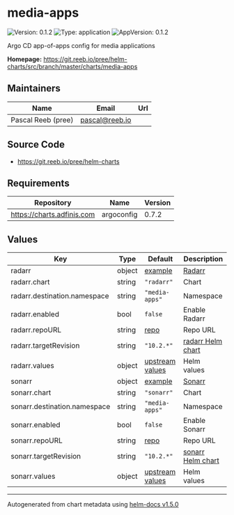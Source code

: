 # media-apps

![Version: 0.1.2](https://img.shields.io/badge/Version-0.1.2-informational?style=flat-square) ![Type: application](https://img.shields.io/badge/Type-application-informational?style=flat-square) ![AppVersion: 0.1.2](https://img.shields.io/badge/AppVersion-0.1.2-informational?style=flat-square)

Argo CD app-of-apps config for media applications

**Homepage:** <https://git.reeb.io/pree/helm-charts/src/branch/master/charts/media-apps>

## Maintainers

| Name | Email | Url |
| ---- | ------ | --- |
| Pascal Reeb (pree) | pascal@reeb.io |  |

## Source Code

* <https://git.reeb.io/pree/helm-charts>

## Requirements

| Repository | Name | Version |
|------------|------|---------|
| https://charts.adfinis.com | argoconfig | 0.7.2 |

## Values

| Key | Type | Default | Description |
|-----|------|---------|-------------|
| radarr | object | [example](./examples/radarr.yaml) | [Radarr](https://radarr.video/) |
| radarr.chart | string | `"radarr"` | Chart |
| radarr.destination.namespace | string | `"media-apps"` | Namespace |
| radarr.enabled | bool | `false` | Enable Radarr |
| radarr.repoURL | string | [repo](https://github.com/k8s-at-home/charts) | Repo URL |
| radarr.targetRevision | string | `"10.2.*"` | [radarr Helm chart](https://github.com/k8s-at-home/charts/tree/master/charts/stable/radarr) |
| radarr.values | object | [upstream values](https://github.com/k8s-at-home/charts/blob/master/charts/stable/radarr/values.yaml) | Helm values |
| sonarr | object | [example](./examples/sonarr.yaml) | [Sonarr](https://sonarr.tv/) |
| sonarr.chart | string | `"sonarr"` | Chart |
| sonarr.destination.namespace | string | `"media-apps"` | Namespace |
| sonarr.enabled | bool | `false` | Enable Sonarr |
| sonarr.repoURL | string | [repo](https://github.com/k8s-at-home/charts) | Repo URL |
| sonarr.targetRevision | string | `"10.2.*"` | [sonarr Helm chart](https://github.com/k8s-at-home/charts/tree/master/charts/stable/sonarr) |
| sonarr.values | object | [upstream values](https://github.com/k8s-at-home/charts/blob/master/charts/stable/sonarr/values.yaml) | Helm values |

----------------------------------------------
Autogenerated from chart metadata using [helm-docs v1.5.0](https://github.com/norwoodj/helm-docs/releases/v1.5.0)
